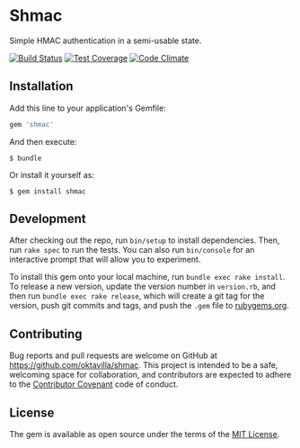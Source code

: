 # Shmac

Simple HMAC authentication in a semi-usable state.

[![Build Status](https://travis-ci.org/Oktavilla/shmac.svg?branch=master)](https://travis-ci.org/Oktavilla/shmac)
[![Test Coverage](https://codeclimate.com/github/Oktavilla/shmac/badges/coverage.svg)](https://codeclimate.com/github/Oktavilla/shmac/coverage)
[![Code Climate](https://codeclimate.com/github/Oktavilla/shmac/badges/gpa.svg)](https://codeclimate.com/github/Oktavilla/shmac)

## Installation

Add this line to your application's Gemfile:

```ruby
gem 'shmac'
```

And then execute:

    $ bundle

Or install it yourself as:

    $ gem install shmac

## Development

After checking out the repo, run `bin/setup` to install dependencies. Then, run `rake spec` to run the tests. You can also run `bin/console` for an interactive prompt that will allow you to experiment.

To install this gem onto your local machine, run `bundle exec rake install`. To release a new version, update the version number in `version.rb`, and then run `bundle exec rake release`, which will create a git tag for the version, push git commits and tags, and push the `.gem` file to [rubygems.org](https://rubygems.org).

## Contributing

Bug reports and pull requests are welcome on GitHub at https://github.com/oktavilla/shmac. This project is intended to be a safe, welcoming space for collaboration, and contributors are expected to adhere to the [Contributor Covenant](http://contributor-covenant.org) code of conduct.


## License

The gem is available as open source under the terms of the [MIT License](http://opensource.org/licenses/MIT).

